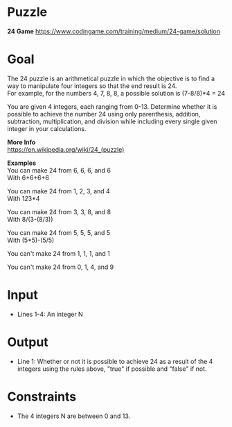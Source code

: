 # Puzzle
**24 Game** https://www.codingame.com/training/medium/24-game/solution

# Goal
The 24 puzzle is an arithmetical puzzle in which the objective is to find a way to manipulate four integers so that the end result is 24.  
For example, for the numbers 4, 7, 8, 8, a possible solution is (7-8/8)*4 = 24  

You are given 4 integers, each ranging from 0-13. Determine whether it is possible to achieve the number 24 using only parenthesis, addition, subtraction, multiplication, and division while including every single given integer in your calculations.

**More Info**  
https://en.wikipedia.org/wiki/24_(puzzle)

**Examples**  
You can make 24 from 6, 6, 6, and 6  
With 6+6+6+6

You can make 24 from 1, 2, 3, and 4  
With 1*2*3*4

You can make 24 from 3, 3, 8, and 8  
With 8/(3-(8/3))

You can make 24 from 5, 5, 5, and 5  
With (5*5)-(5/5)

You can't make 24 from 1, 1, 1, and 1

You can't make 24 from 0, 1, 4, and 9

# Input
* Lines 1-4: An integer N

# Output
* Line 1: Whether or not it is possible to achieve 24 as a result of the 4 integers using the rules above, "true" if possible and "false" if not.

# Constraints
* The 4 integers N are between 0 and 13.
